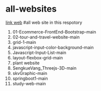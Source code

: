 # all-websites

<a href="https://sengkue.github.io/all-websites/">link web</a>
#all web site in this respotory
<ol>
    <li>01-Ecommerce-FrontEnd-Bootstrap-main</li>
    <li>02-tour-and-travel-website-main</li>
    <li>grid-1-main</li>
    <li>javascript-input-color-background-main</li>
    <li>Javascript-Input-List-main</li>
    <li>layout-flexbox-grid-main</li>
    <li>plant website</li>
    <li>SengkueVang_Threejs-3D-main</li>
    <li>skvGraphic-main</li>
    <li>springboot1-main</li>
    <li>study-web-main</li>
</ol>